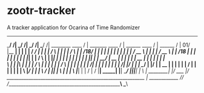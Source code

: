 # zootr-tracker
A tracker application for Ocarina of Time Randomizer


 _________________    _______________    _________________    _______________
 \_______________/ /| \_____________/ /| \_______________/ /| \_____________/ /| 
   ________ ____  / |  _______ ____  / |   ______   ____  / |      ______    / | 01/
   |__  __| |  | |  | /   ___/ |  | |  |  /      \  |  | |  |     /      \  |  |  /18/
     |  |   |  | |  | |  |     |  | |  | /   __   \ |  | |  |    /   __   \ |  |    /18
     |  |   |  | |  | |  |__   |  |_|  | |  /  \  | |  |_|  |    |  |  |  | |  |
    _|  |   |  |_|  | |  __/   |  __   | |  |  |  | |  __   |    |  |  |  | |  |     
    \   |   |  |\   | |  |     | /  \  | |  |  |  | | /  \  |    |  |  |  | |  |     /|
     |  |   |  | |  | |  |  /| |/   |  | |  \__/  | |/   |  | __ |  |  |  | |  |    / |
     |  |   |  | |  | \  |_/ |      |  | \        /      |  ||  | \ |  |  | \  |___|  |
     | /    | /  |__|  \_____|      |__|  \______/       |__||__|  \|   \ |  \________|
     |/ ___ |/ _________________________________________________________ \| ____________
       /__/   /_________________________________________________________\   \___________\
 